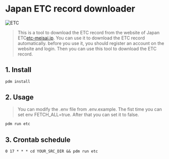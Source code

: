 
# Japan ETC record downloader

![ETC](https://www.etc-meisai.jp/img/common/logo.png)

> This is a tool to download the ETC record from the website of Japan ETC[etc-meisai.jp](https://www.etc-meisai.jp/index.html). You can use it to download the ETC record automatically. before you use it, you should register an account on the website and login. Then you can use this tool to download the ETC record.

## 1. Install

```bash
pdm install
```

## 2. Usage
>
> You can modify the .env file from .env.example. The fist time you can set env FETCH_ALL=true. After that you can set it to false.

```bash
pdm run etc
```

## 3. Crontab schedule

```
0 17 * * * cd YOUR_SRC_DIR && pdm run etc
```
